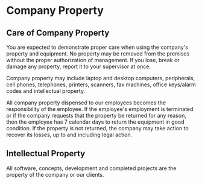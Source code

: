 # Company Property

## Care of Company Property

You are expected to demonstrate proper care when using the company's property and equipment. No property may be removed from the premises without the proper authorization of management. If you lose, break or damage any property, report it to your supervisor at once.

Company property may include laptop and desktop computers, peripherals, cell phones, telephones, printers, scanners, fax machines, office keys/alarm codes and intellectual property.

All company property dispensed to our employees becomes the responsibility of the employee. If the employee's employment is terminated or if the company requests that the property be returned for any reason, then the employee has 7 calendar days to return the equipment in good condition. If the property is not returned, the company may take action to recover its losses, up to and including legal action.

## Intellectual Property

All software, concepts, development and completed projects are the property of the company or our clients.
